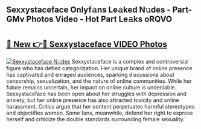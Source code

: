 ## Sexxystaceface Onlyf𝚊ns Le𝚊ked N𝚞des - Part-GMv Photos Video - Hot Part Le𝚊ks oRQVO

# <h2><a href="http://ac26007.deff.icu/?id=Sexxystaceface">🔗 New 👉🔴 Sexxystaceface VIDEO Photos</a></h2>

[![Sexxystaceface N𝚞des](https://i.imgur.com/rIISA9y.gif)](http://ac26007.deff.icu/?id=Sexxystaceface)
Sexxystaceface is a complex and controversial figure who has defied categorization. Her unique brand of online presence has captivated and enraged audiences, sparking discussions about censorship, sexualization, and the nature of online communities. While her future remains uncertain, her impact on online culture is undeniable. Sexxystaceface has been open about her struggles with depression and anxiety, but her online presence has also attracted toxicity and online harassment. Critics argue that her content perpetuates harmful stereotypes and objectifies women. Some fans, meanwhile, defend her right to express herself and criticize the double standards surrounding female sexuality.
